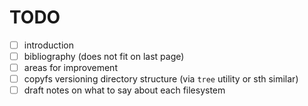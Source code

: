 # TODO

- [ ] introduction
- [ ] bibliography (does not fit on last page)
- [ ] areas for improvement
- [ ] copyfs versioning directory structure (via `tree` utility or sth similar)
- [ ] draft notes on what to say about each filesystem